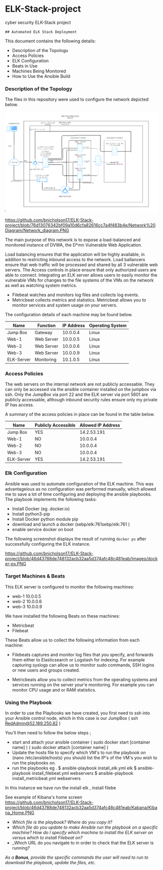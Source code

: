 # ELK-Stack-project
cyber security ELK-Stack project

    ## Automated ELK Stack Deployment
This document contains the following details:


- Description of the Topologu
- Access Policies
- ELK Configuration
- Beats in Use
- Machines Being Monitored
- How to Use the Ansible Build

### Description of the Topology

The files in this repository were used to configure the network depicted below.

![Diagram](https://github.com/bnicholson17/ELK-Stack-project/blob/76d13076342bf09a10d6cfa82616cc7a4f483b4e/Network%20Diagram/Network_diagram.PNG)

https://github.com/bnicholson17/ELK-Stack-project/blob/76d13076342bf09a10d6cfa82616cc7a4f483b4e/Network%20Diagram/Network_diagram.PNG

The main purpose of this network is to expose a load-balanced and monitored instance of DVWA, the D*mn Vulnerable Web Application.

Load balancing ensures that the application will be highly available, in addition to restricting inbound access to the network. Load ballancers 
ensure that web traffic will be processed and shared by all 3 vulnerable web servers. The Access controls in place ensure that only authorized 
users are able to connect.
Integrating an ELK server allows users to easily monitor the vulnerable VMs for changes to the file systems of the VMs on the network 
as well as watching system metrics.
- Filebeat watches and monitors log files and collects log events.
- Metricbeat collects metrics and statistics. Metricbeat allows you to monitor services and system usage on your servers. 

The configuration details of each machine may be found below.

| Name           | Function   | IP Address | Operating System |
|----------------- |-----------------|--------------|----------|
| Jump Box    | Gateway     | 10.0.0.4   | Linux  |
| Web-1         | Web Server | 10.0.0.5   | Linux  |
| Web-2         | Web Server | 10.0.0.6   | Linux  |
| Web-3         | Web Server | 10.0.0.9   | Linux  |
| ELK-Server |Monitoring    | 10.1.0.5   | Linux  |

### Access Policies

The web servers on the internal network are not publicly accessable. They can only be accessed via the ansible container installed on the jumpbox via ssh.
Only the JumpBox via port 22 and the ELK server via port 5601 are publicly accessable, although inbound security rules ensure only my private IP has access. 

A summary of the access policies in place can be found in the table below.

| Name           | Publicly Accessible | Allowed IP Address |
|------------------|---------------------------|---------------------------|
| Jump Box     |         YES                | 14.2.53.191            |
| Web-1          |          NO                 | 10.0.0.4                  |
| Web-2          |          NO                 | 10.0.0.4                  |
| Web-3          |          NO                 | 10.0.0.4                  |
| ELK-Server  |         YES                | 14.2.53.191            |

### Elk Configuration

Ansible was used to automate configuration of the ELK machine. This was advantageious as no configuration was performed manually, which allowed me to save a lot
of time configuring and deploying the ansible playbooks. 
The playbook implements the following tasks:

-  Install Docker (eg. docker.io)  
-  Install python3-pip
-  Install Docker python module  pip
-  download and launch a docker (sebp/elk:761sebp/elk:761 )
-  enable service docker on boot

The following screenshot displays the result of running `docker ps` after successfully configuring the ELK instance.

https://github.com/bnicholson17/ELK-Stack-project/blob/46d43788de748132acb32aa5d374afc48c481eab/Images/docker-ps.PNG

### Target Machines & Beats
This ELK server is configured to monitor the following machines:
- web-1 10.0.0.5
- web-2 10.0.0.6
- web-3 10.0.0.9

We have installed the following Beats on these machines:
- Metricbeat
- Filebeat

These Beats allow us to collect the following information from each machine:

- Filebeats captures and monitor log files that you specify, and forwards them either to Elasticsearch or Logstash for indexing. For example capturing syslogs can allow us to monitor
sudo commands, SSH logins or new users and groups created. 

- Metricbeats allow you to collect metrics from the operating systems and services running on the server your'e monitoring. For example you can monitor CPU usage and or RAM statistics. 

### Using the Playbook
In order to use the Playbooks we have created, you first need to ssh into your Ansible control node, which in this case is our JumpBox ( ssh RedAdmin@52.189.250.82 )

You'll then need to follow the below steps ;
- start and attach your ansible container ( sudo docker start [container name] ) ( sudo docker attach [container name] )
- Update the hosts file to specify which VM's to run the playbook on (nano /etc/ansible/hosts) you should list the IP's of the VM's you wish to run the playbooks on. 
- run the playbooks eg . $ ansible-playbook install_elk.yml elk
                                       $ ansible-playbook install_filebeat.yml webservers
                                       $ ansible-playbook install_metricbeat.yml webservers
																			
In this instance we have run the install elk , install filebe

See example of Kibana's home screen https://github.com/bnicholson17/ELK-Stack-project/blob/46d43788de748132acb32aa5d374afc48c481eab/Kabana/Kibana_Home.PNG


- _Which file is the playbook? Where do you copy it?_
- _Which file do you update to make Ansible run the playbook on a specific machine? How do I specify which machine to install the ELK server on versus which to install Filebeat on?_
- _Which URL do you navigate to in order to check that the ELK server is running?

_As a **Bonus**, provide the specific commands the user will need to run to download the playbook, update the files, etc._
    

